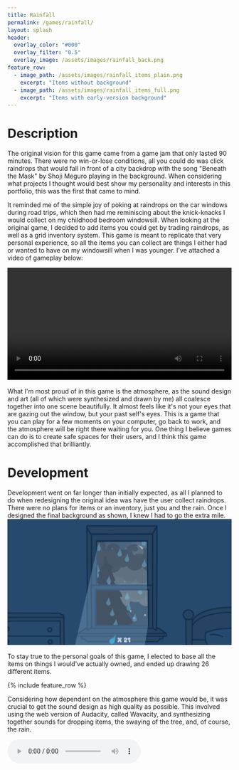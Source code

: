 ```yaml
---
title: Rainfall
permalink: /games/rainfall/
layout: splash
header:
  overlay_color: "#000"
  overlay_filter: "0.5"
  overlay_image: /assets/images/rainfall_back.png
feature_row:
  - image_path: /assets/images/rainfall_items_plain.png
    excerpt: "Items without background"
  - image_path: /assets/images/rainfall_items_full.png
    excerpt: "Items with early-version background"
---
```


# Description
The original vision for this game came from a game jam that only lasted 90 minutes. There were no win-or-lose conditions, all you could do was click raindrops that would fall in front of a city backdrop with the song "Beneath the Mask" by Shoji Meguro playing in the background. When considering what projects I thought would best show my personality and interests in this portfolio, this was the first that came to mind.

It reminded me of the simple joy of poking at raindrops on the car windows during road trips, which then had me reminiscing about the knick-knacks I would collect on my childhood bedroom windowsill. When looking at the original game, I decided to add items you could get by trading raindrops, as well as a grid inventory system. This game is meant to replicate that very personal experience, so all the items you can collect are things I either had or wanted to have on my windowsill when I was younger. I've attached a video of gameplay below:

<video controls width="100%">
  <source src="/assets/videos/rainfall.mp4" type="video/mp4">
</video>

What I'm most proud of in this game is the atmosphere, as the sound design and art (all of which were synthesized and drawn by me) all coalesce together into one scene beautifully. It almost feels like it's not your eyes that are gazing out the window, but your past self's eyes. This is a game that you can play for a few moments on your computer, go back to work, and the atmosphere will be right there waiting for you. One thing I believe games can do is to create safe spaces for their users, and I think this game accomplished that brilliantly.

# Development
Development went on far longer than initially expected, as all I planned to do when redesigning the original idea was have the user collect raindrops. There were no plans for items or an inventory, just you and the rain. Once I designed the final background as shown, I knew I had to go the extra mile.
![Alt text](/assets/images/rainfall_background.PNG)

To stay true to the personal goals of this game, I elected to base all the items on things I would've actually owned, and ended up drawing 26 different items.

{% include feature_row %}

Considering how dependent on the atmosphere this game would be, it was crucial to get the sound design as high quality as possible. This involved using the web version of Audacity, called Wavacity, and synthesizing together sounds for dropping items, the swaying of the tree, and, of course, the rain.

<audio controls>
  <source src="/assets/audio/rainfall.wav" type="audio/wav">
  <source src="/assets/audio/rainfall.wav" type="lego_minecraft_drop/wav">
  <source src="/assets/audio/rainfall.wav" type="rock_drop/wav">
  <source src="/assets/audio/drop_touch.wav" type="audio/wav">
</audio>
